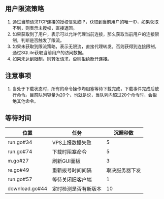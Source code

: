 ## 用户限流策略

1. 通过当前请求TCP连接的授权信息或IP，获取到当前用户的唯一ID，如果获取不到，则表示未授权，直接返回。
2. 如果获取到了用户，表示可以允许代理当前连接，那么获取当前用户的连接限制，判断是否触发了限流。
3. 如果未获取到限流策略，表示无限流，直接代理转发。否则获得到连接限制，通过SQLite获取当前用户的访问数据。
4. 如果未达到限制，则转发请求，否则拒绝断开连接。

## 注意事项

1. 当处于下载状态时，所有的命令操作均阻塞等待下载完成，下载事件完成后放行命令。目前队列容量为20个，也就是说，当队列内超过20个命令时，会拒绝其他命令。

## 等待时间

位置 | 任务 | 沉睡秒数
--- | --- | ---
run.go#34 | VPS上报数据失败 | 5
run.go#74 | 下载时阻塞命令 | 5
m.go#27 | 刷新GUI面板 | 3
re.go#49 | 重新拨号时间间隔 | 取决服务器下发
run.go#57 | 等待关闭旧客户端 | 1 
download.go#44 | 定时检测是否有新版本 | 10